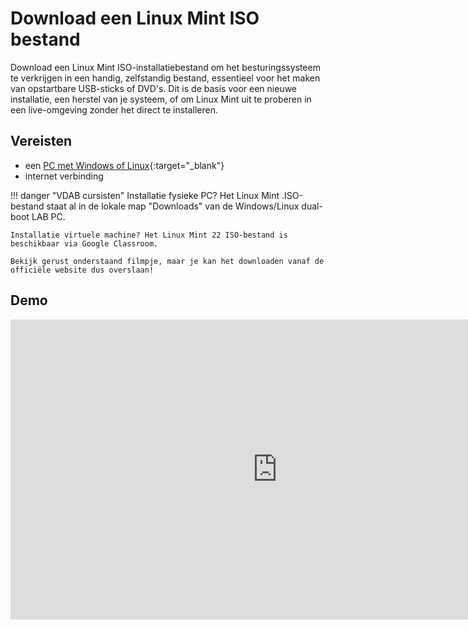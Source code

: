 # Download een Linux Mint ISO bestand

Download een Linux Mint ISO-installatiebestand om het besturingssysteem te verkrijgen in een handig, zelfstandig bestand, essentieel voor het maken van opstartbare USB-sticks of DVD's. Dit is de basis voor een nieuwe installatie, een herstel van je systeem, of om Linux Mint uit te proberen in een live-omgeving zonder het direct te installeren.


## Vereisten
- een [PC met Windows of Linux](../../tutorials/setup-windows11-linuxmint22-dual-boot-uefi/index.md ){:target="_blank"}
- internet verbinding

!!! danger "VDAB cursisten"
    Installatie fysieke PC? Het Linux Mint .ISO-bestand staat al in de lokale map "Downloads" van de Windows/Linux dual-boot LAB PC.
    
    Installatie virtuele machine? Het Linux Mint 22 ISO-bestand is beschikbaar via Google Classroom. 

    Bekijk gerust onderstaand filmpje, maar je kan het downloaden vanaf de officiële website dus overslaan!

## Demo
<iframe width="854" height="480" src="https://www.youtube.com/embed/GkwGQmiL1qw?autoplay=0&loop=0&mute=0" title="YouTube video player" frameborder="0" allow="accelerometer; autoplay; clipboard-write; encrypted-media; gyroscope; picture-in-picture; web-share" referrerpolicy="strict-origin-when-cross-origin" allowfullscreen></iframe>

